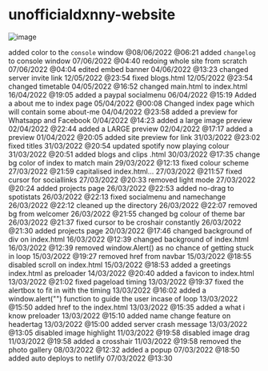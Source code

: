 # unofficialdxnny-website

![image](https://user-images.githubusercontent.com/82535503/172290342-43143bd2-8969-4a9b-a4c9-89015eab771a.png)
                                              
added color to the `console` window @08/06/2022 @06:21
added `changelog` to console window 07/06/2022 @04:40
redoing whole site from scratch 07/06/2022 @04:04
edited embed banner 04/06/2022 @13:23
changed server invite link 12/05/2022 @23:54
fixed blogs.html 12/05/2022 @23:54
changed timetable 04/05/2022 @16:52
changed main.html to index.html 16/04/2022 @19:05
added a paypal socialmenu 06/04/2022 @15:19
Added a about me to index page 05/04/2022 @00:08
Changed index page which will contain some about-me 04/04/2022 @23:58
added a preview for Whatsapp and Facebook 0/04/2022 @14:23
added a large image preview 02/04/2022 @22:44
added a LARGE preview 02/04/2022 @17:17
added a preview 01/04/2022 @20:05
added site preview for link 31/03/2022 @23:02
fixed titles 31/03/2022 @20:54
updated spotify now playing colour 31/03/2022 @20:51
added blogs and clips .html 30/03/2022 @17:35
change bg color of index to match main 29/03/2022 @12:13 fixed colour scheme 27/03/2022 @21:59
capitalised index.html... 27/03/2022 @211:57
fixed cursor for sociallinks 27/03/2022 @20:33
removed light mode 27/03/2022 @20:24
added projects page 26/03/2022 @22:53
added no-drag to spotistats 26/03/2022 @22:13
fixed socialmenu and namechange 26/03/2022 @22:12
cleaned up the directory 26/03/2022 @22:07
removed bg from welcomer 26/03/2022 @21:55
changed bg colour of theme bar 26/03/2022 @21:37
fixed cursor to be croshair constantly 26/03/2022 @21:30
added projects page 20/03/2022 @17:46
changed background of div on index.html 16/03/2022 @12:39
changed background of index.html 16/03/2022 @12:39
removed window.Alert() as no chance of getting stuck in loop 15/03/2022 @19:27
removed href from navbar 15/03/2022 @18:55
disabled scroll on index.html 15/03/2022 @18:53
added a greetings index.html as preloader 14/03/2022 @20:40
added a favicon to index.html 13/03/2022 @21:02
fixed pageload timing 13/03/2022 @19:37
fixed the alertbox to fit in with the timing 13/03/2022 @16:02
added a window.alert("") function to guide the user incase of loop 13/03/2022 @15:50
added href to the index.html 13/03/2022 @15:35
added a what i know preloader 13/03/2022 @15:10
added name change feature on headertag 13/03/2022 @15:00
added server crash message 13/03/2022 @13:05
disabled image highlight 11/03/2022 @19:58
disabled image drag 11/03/2022 @19:58
added a crosshair 11/03/2022 @19:58
removed the photo gallery 08/03/2022 @12:32
added a popup 07/03/2022 @18:50
added auto deploys to netlify 07/03/2022 @13:30
